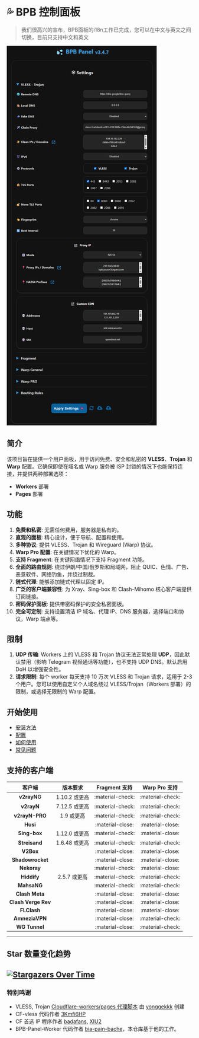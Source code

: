 # 💦 BPB 控制面板

> 我们很高兴的宣布，BPB面板的i18n工作已完成，您可以在中文与英文之间切换，目前只支持中文和英文

![Pages Application](images/panel-overview.jpg)

## 简介

该项目旨在提供一个用户面板，用于访问免费、安全和私密的 **VLESS**、**Trojan** 和 **Warp** 配置。它确保即使在域名或 Warp 服务被 ISP 封锁的情况下也能保持连接，并提供两种部署选项：

- **Workers** 部署
- **Pages** 部署


## 功能

1. **免费和私密**: 无需任何费用，服务器是私有的。
2. **直观的面板**: 精心设计，便于导航、配置和使用。
3. **多种协议**: 提供 VLESS、Trojan 和 Wireguard (Warp) 协议。
4. **Warp Pro 配置**: 在关键情况下优化的 Warp。
5. **支持 Fragment**: 在关键网络情况下支持 Fragment 功能。
6. **全面的路由规则**: 绕过伊朗/中国/俄罗斯和局域网，阻止 QUIC、色情、广告、恶意软件、网络钓鱼，并绕过制裁。
7. **链式代理**: 能够添加链式代理以固定 IP。
8. **广泛的客户端兼容性**: 为 Xray、Sing-box 和 Clash-Mihomo 核心客户端提供订阅链接。
9. **密码保护面板**: 提供带密码保护的安全私密面板。
10. **完全可定制**: 支持设置清洁 IP 域名、代理 IP、DNS 服务器，选择端口和协议，Warp 端点等。

## 限制

1. **UDP 传输**: Workers 上的 VLESS 和 Trojan 协议无法正常处理 **UDP**，因此默认禁用（影响 Telegram 视频通话等功能），也不支持 UDP DNS。默认启用 DoH 以增强安全性。
2. **请求限制**: 每个 worker 每天支持 10 万次 VLESS 和 Trojan 请求，适用于 2-3 个用户。您可以使用自定义个人域名绕过 VLESS/Trojan（Workers 部署）的限制，或选择无限制的 Warp 配置。

## 开始使用

- [安装方法](installation/wizard.md)
- [配置](configuration/index.md)
- [如何使用](usage/index.md)
- [常见问题](faq.md)

## 支持的客户端

| 客户端 | 版本要求 | Fragment 支持 | Warp Pro 支持 |
| :---: | :---: | :---: | :---: |
| **v2rayNG** | 1.10.2 或更高 | :material-check: | :material-check: |
| **v2rayN** | 7.12.5 或更高 | :material-check: | :material-check: |
| **v2rayN-PRO** | 1.9 或更高 | :material-check: | :material-check: |
| **Husi** | | :material-close: | :material-close: |
| **Sing-box** | 1.12.0 或更高 | :material-check: | :material-close: |
| **Streisand** | 1.6.48 或更高 | :material-check: | :material-check: |
| **V2Box** | | :material-close: | :material-close: |
| **Shadowrocket** | | :material-close: | :material-close: |
| **Nekoray** | | :material-check: | :material-close: |
| **Hiddify** | 2.5.7 或更高 | :material-check: | :material-check: |
| **MahsaNG** | | :material-check: | :material-check: |
| **Clash Meta** | | :material-close: | :material-close: |
| **Clash Verge Rev**| | :material-close: | :material-close: |
| **FLClash** | | :material-close: | :material-close: |
| **AmneziaVPN** | | :material-close: | :material-check: |
| **WG Tunnel** | | :material-close: | :material-check: |

---

## Star 数量变化趋势

[![Stargazers Over Time](https://starchart.cc/Starry-Sky-World/BPB-i18n.svg?variant=adaptive)](https://starchart.cc/Starry-Sky-World/BPB-i18n)
---

### 特别鸣谢

- VLESS, Trojan [Cloudflare-workers/pages 代理脚本](https://github.com/yonggekkk/Cloudflare-workers-pages-vless) 由 [yonggekkk](https://github.com/yonggekkk) 创建
- CF-vless 代码作者 [3Kmfi6HP](https://github.com/3Kmfi6HP/EDtunnel)
- CF 首选 IP 程序作者 [badafans](https://github.com/badafans/Cloudflare-IP-SpeedTest), [XIU2](https://github.com/XIU2/CloudflareSpeedTest)
- BPB-Panel-Worker 代码作者 [bia-pain-bache](https://github.com/bia-pain-bache/BPB-Worker-Panel)，本仓库基于他的工作。